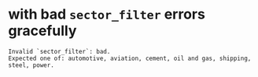 # with bad `sector_filter` errors gracefully

    Invalid `sector_filter`: bad.
    Expected one of: automotive, aviation, cement, oil and gas, shipping, steel, power.

